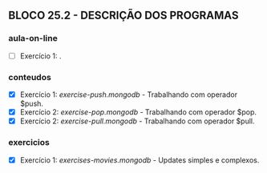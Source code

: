 ## BLOCO 25.2 - DESCRIÇÃO DOS PROGRAMAS

### aula-on-line
- [ ] Exercício 1: .

### conteudos
- [x] Exercício 1: _exercise-push.mongodb_ - Trabalhando com operador $push.
- [x] Exercício 2: _exercise-pop.mongodb_ - Trabalhando com operador $pop.
- [x] Exercício 2: _exercise-pull.mongodb_ - Trabalhando com operador $pull.

### exercicios
- [x] Exercício 1: _exercises-movies.mongodb_ - Updates simples e complexos.


